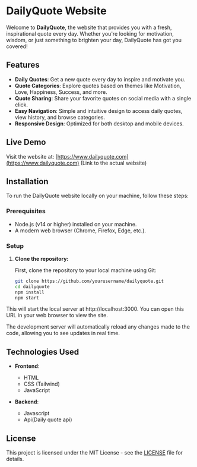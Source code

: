# DailyQuote Website

Welcome to **DailyQuote**, the website that provides you with a fresh, inspirational quote every day. Whether you're looking for motivation, wisdom, or just something to brighten your day, DailyQuote has got you covered!

## Features

- **Daily Quotes**: Get a new quote every day to inspire and motivate you.
- **Quote Categories**: Explore quotes based on themes like Motivation, Love, Happiness, Success, and more.
- **Quote Sharing**: Share your favorite quotes on social media with a single click.
- **Easy Navigation**: Simple and intuitive design to access daily quotes, view history, and browse categories.
- **Responsive Design**: Optimized for both desktop and mobile devices.

## Live Demo

Visit the website at: [https://www.dailyquote.com](https://www.dailyquote.com) (Link to the actual website)

## Installation

To run the DailyQuote website locally on your machine, follow these steps:

### Prerequisites

- Node.js (v14 or higher) installed on your machine.
- A modern web browser (Chrome, Firefox, Edge, etc.).

### Setup

1. **Clone the repository:**

   First, clone the repository to your local machine using Git:

   ```bash
   git clone https://github.com/yourusername/dailyquote.git
   cd dailyquote
   npm install
   npm start
This will start the local server at http://localhost:3000. You can open this URL in your web browser to view the site.

The development server will automatically reload any changes made to the code, allowing you to see updates in real time.

## Technologies Used

- **Frontend**:
  - HTML
  - CSS (Tailwind)
  - JavaScript

- **Backend**:
  - Javascript
  - Api(Daily quote api)

## License

This project is licensed under the MIT License - see the [LICENSE](LICENSE) file for details.
